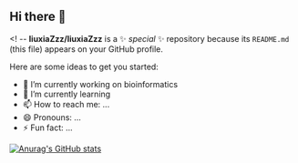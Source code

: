 ## Hi there 👋

<!  --
**liuxiaZzz/liuxiaZzz** is a ✨ _special_ ✨ repository because its `README.md` (this file) appears on your GitHub profile.

Here are some ideas to get you started:

- 🔭 I’m currently working on bioinformatics
- 🌱 I’m currently learning 
- 📫 How to reach me: ...
- 😄 Pronouns: ...
- ⚡ Fun fact: ...

[![Anurag's GitHub stats](https://github-readme-stats.vercel.app/api?username=liuxiaZzz)](https://github.com/anuraghazra/github-readme-stats)
